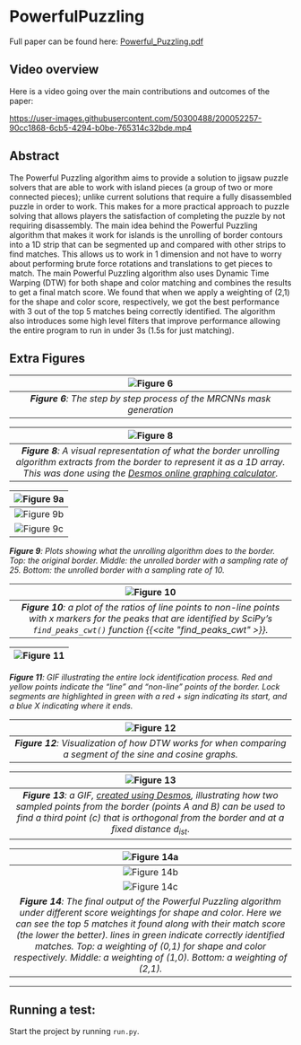 # PowerfulPuzzling
Full paper can be found here: [Powerful_Puzzling.pdf](https://github.com/QuMuLab/PowerfulPuzzling/files/9941335/Powerful_Puzzling.pdf)

## Video overview
Here is a video going over the main contributions and outcomes of the paper:

https://user-images.githubusercontent.com/50300488/200052257-90cc1868-6cb5-4294-b0be-765314c32bde.mp4

## Abstract

The Powerful Puzzling algorithm aims to provide a solution to jigsaw puzzle solvers that are able to work with island pieces (a group of two or more connected pieces); unlike current solutions that require a fully disassembled puzzle in order to work. This makes for a more practical approach to puzzle solving that allows players the satisfaction of completing the puzzle by not requiring disassembly. The main idea behind the Powerful Puzzling algorithm that makes it work for islands is the unrolling of border contours into a 1D strip that can be segmented up and compared with other strips to find matches. This allows us to work in 1 dimension and not have to worry about performing brute force rotations and translations to get pieces to match. The main  Powerful Puzzling algorithm also uses Dynamic Time Warping (DTW) for both shape and color matching and combines the results to get a final match score. We found that when we apply a weighting of (2,1) for the shape and color score, respectively, we got the best performance with 3 out of the top 5 matches being correctly identified. The algorithm also introduces some high level filters that improve performance allowing the entire program to run in under 3s (1.5s for just matching).

## Extra Figures
|![Figure 6](./figures/mrcnn.gif)|
|:-------------------------:|
|***Figure 6**: The step by step process of the MRCNNs mask generation*|


|![Figure 8](./figures/ur_border_desmos.gif)
|:-------------------------:|
|***Figure 8**: A visual representation of what the border unrolling algorithm extracts from the border to represent it as a 1D array. This was done using the [Desmos online graphing calculator](https://www.desmos.com/calculator/4rtapddrqv).*|


|![Figure 9a](./figures/plain_border_1.png)
|:-------------------------:|
|![Figure 9b](./figures/plain_unrolled_border.png)
|![Figure 9c](./figures/bad_unrolled_border.png)
***Figure 9**: Plots showing what the unrolling algorithm does to the border. Top: the original border. Middle: the unrolled border with a sampling rate of 25. Bottom: the unrolled border with a sampling rate of 10.*


|![Figure 10](./figures/ratios_b0.png)|
|:-------------------------:|
|***Figure 10**: a plot of the ratios of line points to non-line points with x markers for the peaks that are identified by SciPy’s `find_peaks_cwt()` function {{<cite "find_peaks_cwt" >}}.*|


|![Figure 11](./figures/lock_identification.gif)|
|:-------------------------:|
***Figure 11**: GIF illustrating the entire lock identification process. Red and yellow points indicate the “line” and “non-line” points of the border. Lock segments are highlighted in green with a red + sign indicating its start, and a blue X indicating where it ends.*


|![Figure 12](./figures/dtw_visualization_sin_cos.png)|
|:-------------------------:|
|***Figure 12**: Visualization of how DTW works for when comparing a segment of the sine and cosine graphs.*|

|![Figure 13](./figures/desmos_orth_point.gif)|
|:-------------------------:|
|***Figure 13**: a GIF, [created using Desmos](https://www.desmos.com/calculator/o2g7m3odhg), illustrating how two sampled points from the border (points A and B) can be used to find a third point (c) that is orthogonal from the border and at a fixed distance* $d_{ist}$.|

|![Figure 14a](./figures/matches_0_1weight.png)
|:-------------------------:|
|![Figure 14b](./figures/matches_1_0weight.png)
|![Figure 14c](./figures/matches_2_1weight.png)
|***Figure 14**: The final output of the Powerful Puzzling algorithm under different score weightings for shape and color. Here we can see the top 5 matches it found along with their match score (the lower the better). lines in green indicate correctly identified matches. Top: a weighting of (0,1) for shape and color respectively. Middle: a weighting of (1,0). Bottom: a weighting of (2,1).*|
---

## Running a test:
Start the project by running `run.py`.
